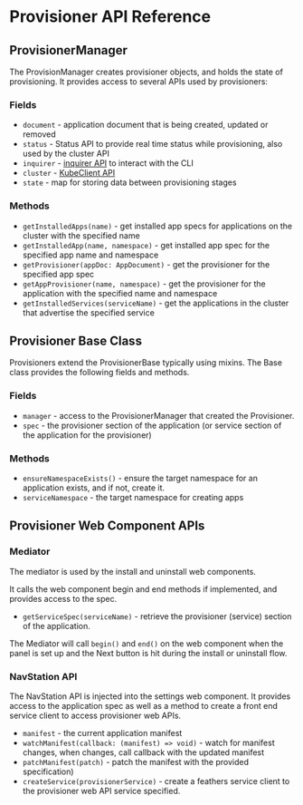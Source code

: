 # Provisioner API Reference

## ProvisionerManager

The ProvisionManager creates provisioner objects, and holds the state of provisioning. It provides access to several APIs used by provisioners:

### Fields

* `document` - application document that is being created, updated or removed
* `status` - Status API to provide real time status while provisioning, also used by the cluster API
* `inquirer` - [inquirer API](https://github.com/SBoudrias/Inquirer.js#readme) to interact with the CLI
* `cluster` - [KubeClient API](/references/kubeclient.md)
* `state` - map for storing data between provisioning stages

### Methods

* `getInstalledApps(name)` - get installed app specs for applications on the cluster with the specified name
* `getInstalledApp(name, namespace)` - get installed app spec for the specified app name and namespace
* `getProvisioner(appDoc: AppDocument)` - get the provisioner for the specified app spec
* `getAppProvisioner(name, namespace)` - get the provisioner for the application with the specified name and namespace
* `getInstalledServices(serviceName)` - get the applications in the cluster that advertise the specified service

## Provisioner Base Class

Provisioners extend the ProvisionerBase typically using mixins. The Base class provides the following fields and methods.

### Fields

* `manager` - access to the ProvisionerManager that created the Provisioner.
* `spec` - the provisioner section of the application (or service section of the application for the provisioner)

### Methods

* `ensureNamespaceExists()` - ensure the target namespace for an application exists, and if not, create it.
* `serviceNamespace` - the target namespace for creating apps

## Provisioner Web Component APIs

### Mediator

The mediator is used by the install and uninstall web components.

It calls the web component begin and end methods if implemented, and provides access to the spec.

* `getServiceSpec(serviceName)` - retrieve the provisioner (service) section of the application.

The Mediator will call `begin()` and `end()` on the web component when the panel is set up and the Next button is hit during the install or uninstall flow.

### NavStation API

The NavStation API is injected into the settings web component. It provides access to the application spec as well as a method to create a front end service client to access provisioner web APIs.

* `manifest` - the current application manifest
* `watchManifest(callback: (manifest) => void)` - watch for manifest changes, when changes, call callback with the updated manifest
* `patchManifest(patch)` - patch the manifest with the provided specification)
* `createService(provisionerService)` - create a feathers service client to the provisioner web API service specified.
